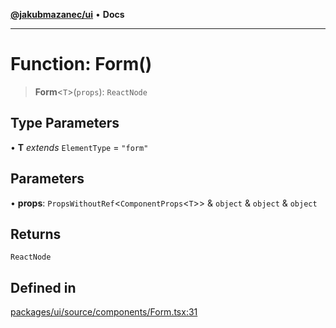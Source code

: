 [**@jakubmazanec/ui**](../README.md) • **Docs**

---

# Function: Form()

> **Form**\<`T`\>(`props`): `ReactNode`

## Type Parameters

• **T** _extends_ `ElementType` = `"form"`

## Parameters

• **props**: `PropsWithoutRef`\<`ComponentProps`\<`T`\>\> & `object` & `object` & `object`

## Returns

`ReactNode`

## Defined in

[packages/ui/source/components/Form.tsx:31](https://github.com/jakubmazanec/tools/blob/4ad59c6b8eb7868ab1902d25f4c1aae28b28a6e4/packages/ui/source/components/Form.tsx#L31)
